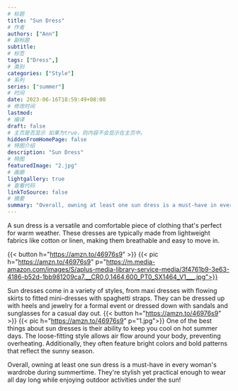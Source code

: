 ```yaml
---
# 标题
title: "Sun Dress"
# 作者
authors: ["Ann"]
# 副标题
subtitle: 
# 标签
tags: ["Dress",]
# 类别
categories: ["Style"]
# 系列
series: ["summer"]
# 时间
date: 2023-06-16T18:59:49+08:00
# 修改时间
lastmod:
# 编译
draft: false
# 主页是否显示 如果为true，则内容不会显示在主页中。
hiddenFromHomePage: false
# 特图介绍
description: "Sun Dress"
# 特图
featuredImage: "2.jpg"
# 画廊
lightgallery: true
# 查看代码
linkToSource: false
# 摘要
summary: "Overall, owning at least one sun dress is a must-have in every woman's wardrobe during summertime."
---
```

A sun dress is a versatile and comfortable piece of clothing that's perfect for warm weather. These dresses are typically made from lightweight fabrics like cotton or linen, making them breathable and easy to move in.

{{< button h="https://amzn.to/46976s9" >}}
{{< pic h="https://amzn.to/46976s9" p="https://m.media-amazon.com/images/S/aplus-media-library-service-media/3f4761b9-3e63-4186-b52d-1bb981209ca7.__CR0,0,1464,600_PT0_SX1464_V1___.jpg">}}


Sun dresses come in a variety of styles, from maxi dresses with flowing skirts to fitted mini-dresses with spaghetti straps. They can be dressed up with heels and jewelry for a formal event or dressed down with sandals and sunglasses for a casual day out.
{{< button h="https://amzn.to/46976s9" >}}
{{< pic h="https://amzn.to/46976s9" p="1.jpg">}}
One of the best things about sun dresses is their ability to keep you cool on hot summer days. The loose-fitting style allows air flow around your body, preventing overheating. Additionally, they often feature bright colors and bold patterns that reflect the sunny season.

Overall, owning at least one sun dress is a must-have in every woman's wardrobe during summertime. They're stylish yet practical enough to wear all day long while enjoying outdoor activities under the sun!

